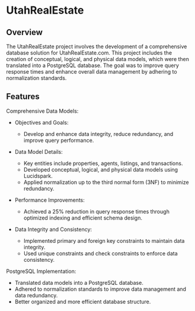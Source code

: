 # UtahRealEstate
## Overview
The UtahRealEstate project involves the development of a comprehensive database solution for UtahRealEstate.com. This project includes the creation of conceptual, logical, and physical data models, which were then translated into a PostgreSQL database. The goal was to improve query response times and enhance overall data management by adhering to normalization standards.

## Features
Comprehensive Data Models: 
- Objectives and Goals:
  - Develop and enhance data integrity, reduce redundancy, and improve query performance.
  
- Data Model Details:
  - Key entities include properties, agents, listings, and transactions.
  - Developed conceptual, logical, and physical data models using Lucidspark.
  - Applied normalization up to the third normal form (3NF) to minimize redundancy.

- Performance Improvements:
  - Achieved a 25% reduction in query response times through optimized indexing and efficient schema design.
    
- Data Integrity and Consistency:
  - Implemented primary and foreign key constraints to maintain data integrity.
  - Used unique constraints and check constraints to enforce data consistency.

PostgreSQL Implementation: 
- Translated data models into a PostgreSQL database.
- Adhered to normalization standards to improve data management and data redundancy.
- Better organized and more efficient database structure.


